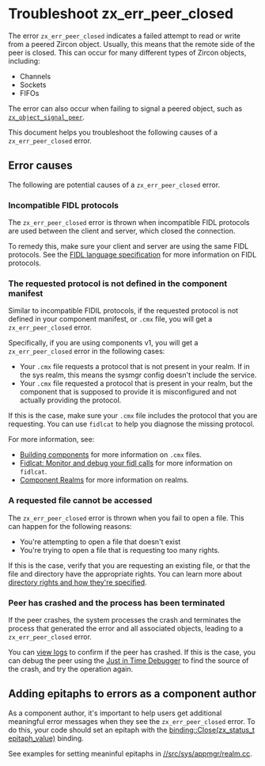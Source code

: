 # Troubleshoot zx_err_peer_closed

The error `zx_err_peer_closed` indicates a failed attempt to read or write
from a peered Zircon object. Usually, this means that the remote side of the
peer is closed. This can occur for many different types of Zircon objects,
including:

* Channels
* Sockets
* FIFOs

The error can also occur when failing to signal a peered object, such as
[`zx_object_signal_peer`](/docs/reference/syscalls/object_signal_peer.md).

This document helps you troubleshoot the following causes
of a `zx_err_peer_closed` error.

## Error causes

The following are potential causes of a `zx_err_peer_closed` error.

### Incompatible FIDL protocols

The `zx_err_peer_closed` error is thrown when
incompatible FIDL protocols are used between
the client and server, which closed the connection.

To remedy this, make sure your client and server are using the same FIDL
protocols. See the [FIDL language specification](/docs/reference/fidl/language/language.md#protocols) for more information
on FIDL protocols.

### The requested protocol is not defined in the component manifest

Similar to incompatible FIDIL protocols, if the requested protocol is
not defined in your component manifest, or `.cmx` file, you will get a
`zx_err_peer_closed` error.

Specifically, if you are using components v1, you will get a `zx_err_peer_closed` error
in the following cases:
  * Your `.cmx` file requests a protocol that is not present in your realm. If
    in the sys realm, this means the sysmgr config doesn't include the service.
  * Your `.cmx` file requested a protocol that is present in your realm, but
    the component that is supposed to provide it is misconfigured and not actually
    providing the protocol.

If this is the case, make sure your `.cmx` file includes the protocol that you are requesting. You
can use `fidlcat` to help you diagnose the missing protocol.

For more information, see:

* [Building components](/docs/development/components/build.md) for more information on `.cmx` files.
* [Fidlcat: Monitor and debug your fidl calls](/docs/development/monitoring/fidlcat/README.md) for more
  information on `fidlcat`.
* [Component Realms](/docs/concepts/components/v2/realms.md) for more information on realms.

### A requested file cannot be accessed

The `zx_err_peer_closed` error is thrown when you fail to open a file. This can happen for
the following reasons:

*  You're attempting to open a file that doesn't exist
*  You're trying to open a file that is requesting too many rights.

If this is the case, verify that you are requesting an existing file, or that the file and directory
have the appropriate rights. You can learn more about
[directory rights and how they're specified](/docs/concepts/components/v2/component_manifests.md#directory-rights).

### Peer has crashed and the process has been terminated

If the peer crashes, the system processes the crash and terminates the process that generated
the error and all associated objects, leading to a `zx_err_peer_closed` error.

You can [view logs](/docs/development/diagnostics/logs/viewing.md) to confirm if the peer
has crashed. If this is the case, you can debug the peer using the
[Just in Time Debugger](/docs/development/debugging/just_in_time_debugging.md) to find
the source of the crash, and try the operation again.

## Adding epitaphs to errors as a component author

As a component author, it's important to help users get additional meaningful error messages
when they see the `zx_err_peer_closed` error. To do this, your code should set
an epitaph with the
[binding::Close(zx_status_t epitaph_value)](/sdk/lib/fidl/cpp/binding.h#199) binding.

See examples for setting meaninful epitaphs in
[//src/sys/appmgr/realm.cc](/src/sys/appmgr/realm.cc).
